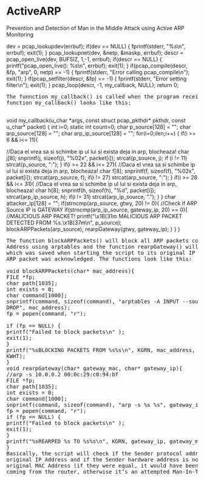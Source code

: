 # ActiveARP
Prevention and Detection of Man in the Middle Attack using Active ARP Monitoring

</pre>
dev = pcap_lookupdev(errbuf);
if(dev == NULL) {
fprintf(stderr, "%s\n", errbuf);
exit(1);
}
pcap_lookupnet(dev, &netp, &maskp, errbuf);
descr = pcap_open_live(dev, BUFSIZ, 1,-1, errbuf);
if(descr == NULL) {
printf("pcap_open_live(): %s\n", errbuf);
exit(1);
}
if(pcap_compile(descr, &fp, "arp", 0, netp) == -1) {
fprintf(stderr, "Error calling pcap_compile\n");
exit(1);
}
if(pcap_setfilter(descr, &fp) == -1) {
fprintf(stderr, "Error setting filter\n");
exit(1);
}
pcap_loop(descr, -1, my_callback, NULL);
return 0;
<pre>
The funnction my_callback() is called when the program receives an ARP packet. The
function my_callback() looks like this:

</pre>
void my_callback(u_char *args, const struct pcap_pkthdr* pkthdr, const u_char*
packet)
{
int i=0;
static int count=0;
char p_source[128] = "";
char arp_source[128] = "";
char arp_ip_source[128] = "";
for(i=0;i<pkthdr->len;i++) {
if(i >= 6 && i<= 11){

//Daca el vrea sa si schimbe ip ul lui si exista deja in arp, blocheaza!
char j[8];
snprintf(j, sizeof(j), "%02x", packet[i]);
strcat(p_source, j);
if (i != 11)
strcat(p_source, ":");
}
if(i >= 22 && i<= 27){
//Daca el vrea sa si schimbe ip ul lui si exista deja in arp, blocheaza!
char f[8];
snprintf(f, sizeof(f), "%02x", packet[i]);
strcat(arp_source, f);
if(i != 27)
strcat(arp_source, ":");
}
if(i >= 28 && i<= 31){
//Daca el vrea sa si schimbe ip ul lui si exista deja in arp, blocheaza!
char h[8];
snprintf(h, sizeof(h), "%d", packet[i]);
strcat(arp_ip_source, h);
if(i != 31)
strcat(arp_ip_source, ".");
}
}
char attacker_ip[128] = "";
if(strncmp(arp_source, gtwy, 20) != 0){
//Check if ARP Source IP is GATEWAY
if(strncmp(arp_ip_source, gateway_ip, 20) == 0){
//MALICIOUS ARP PACKET!
printf("\x1B[31m MALICIOUS ARP PACKET DETECTED FROM
%s.\x1B[37m\n", p_source);
blockARPPackets(arp_source);
rearpGateway(gtwy, gateway_ip);
}
}
}
<pre>
The function blockARPPackets() will block all ARP packets coming from that MAC
Address using arptables and the function rearpGateway() will re-arp the Gateway’s MAC
which was saved when starting the script to its original IP address, in case the malicious
ARP packet was acknowledged. The functions look like this:

void blockARPPackets(char* mac_address){
FILE *fp;
char path[1035];
int exists = 0;
char command[1000];
snprintf(command, sizeof(command), "arptables -A INPUT --source-mac %s -j
DROP", mac_address);
fp = popen(command, "r");

if (fp == NULL) {
printf("Failed to block packets\n" );
exit(1);
}
printf("%sBLOCKING PACKETS FROM %s%s\n", KGRN, mac_address,
KWHT);
}
void rearpGateway(char* gateway_mac, char* gateway_ip){
//arp -s 10.0.0.2 00:0c:29:c0:94:bf
FILE *fp;
char path[1035];
int exists = 0;
char command[1000];
snprintf(command, sizeof(command), "arp -s %s %s", gateway_ip, gateway_mac);
fp = popen(command, "r");
if (fp == NULL) {
printf("Failed to block packets\n" );
exit(1);
}
printf("%sREARPED %s TO %s%s\n", KGRN, gateway_ip, gateway_mac, KWHT);
}
Basically, the script will check if the Sender protocol address is equal to the gateway’s
original IP Address and if the Sender hardware address is not equal to the gateway’s
original MAC Address (if they were equal, it would have been just a usual ARP packet
coming from the router, otherwise it’s an attempted Man-In-The-Middle Attack). 
